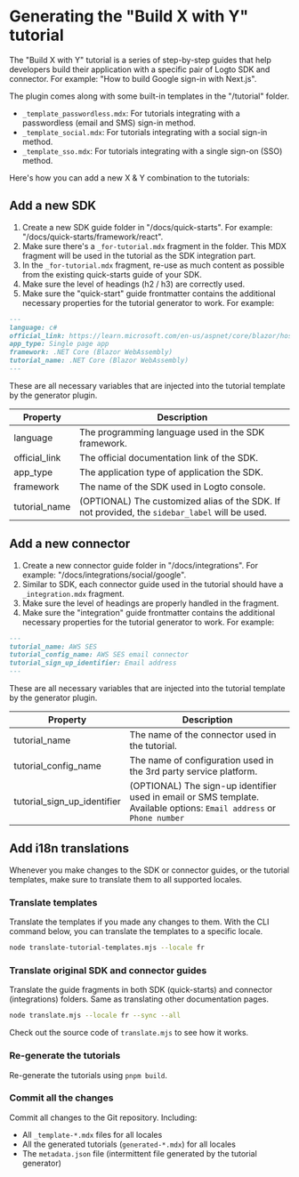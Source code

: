 # Generating the "Build X with Y" tutorial

The "Build X with Y" tutorial is a series of step-by-step guides that help developers build their application with a specific pair of Logto SDK and connector. For example: "How to build Google sign-in with Next.js".

The plugin comes along with some built-in templates in the "/tutorial" folder.

- `_template_passwordless.mdx`: For tutorials integrating with a passwordless (email and SMS) sign-in method.
- `_template_social.mdx`: For tutorials integrating with a social sign-in method.
- `_template_sso.mdx`: For tutorials integrating with a single sign-on (SSO) method.

Here's how you can add a new X & Y combination to the tutorials:

## Add a new SDK

1. Create a new SDK guide folder in "/docs/quick-starts". For example: "/docs/quick-starts/framework/react".
2. Make sure there's a `_for-tutorial.mdx` fragment in the folder. This MDX fragment will be used in the tutorial as the SDK integration part.
3. In the `_for-tutorial.mdx` fragment, re-use as much content as possible from the existing quick-starts guide of your SDK.
4. Make sure the level of headings (h2 / h3) are correctly used.
5. Make sure the "quick-start" guide frontmatter contains the additional necessary properties for the tutorial generator to work. For example:

```md title="/docs/quick-starts/framework/dotnet-blazor-wasm/README.mdx"
---
language: c#
official_link: https://learn.microsoft.com/en-us/aspnet/core/blazor/hosting-models#blazor-webassembly
app_type: Single page app
framework: .NET Core (Blazor WebAssembly)
tutorial_name: .NET Core (Blazor WebAssembly)
---
```

These are all necessary variables that are injected into the tutorial template by the generator plugin.

| Property      | Description                                                                                    |
| ------------- | ---------------------------------------------------------------------------------------------- |
| language      | The programming language used in the SDK framework.                                            |
| official_link | The official documentation link of the SDK.                                                    |
| app_type      | The application type of application the SDK.                                                   |
| framework     | The name of the SDK used in Logto console.                                                     |
| tutorial_name | (OPTIONAL) The customized alias of the SDK. If not provided, the `sidebar_label` will be used. |

## Add a new connector

1. Create a new connector guide folder in "/docs/integrations". For example: "/docs/integrations/social/google".
2. Similar to SDK, each connector guide used in the tutorial should have a `_integration.mdx` fragment.
3. Make sure the level of headings are properly handled in the fragment.
4. Make sure the "integration" guide frontmatter contains the additional necessary properties for the tutorial generator to work. For example:

```md title="/docs/integrations/email/aws-ses/README.mdx"
---
tutorial_name: AWS SES
tutorial_config_name: AWS SES email connector
tutorial_sign_up_identifier: Email address
---
```

These are all necessary variables that are injected into the tutorial template by the generator plugin.

| Property                    | Description                                                                                                           |
| --------------------------- | --------------------------------------------------------------------------------------------------------------------- |
| tutorial_name               | The name of the connector used in the tutorial.                                                                       |
| tutorial_config_name        | The name of configuration used in the 3rd party service platform.                                                     |
| tutorial_sign_up_identifier | (OPTIONAL) The sign-up identifier used in email or SMS template. Available options: `Email address` or `Phone number` |

## Add i18n translations

Whenever you make changes to the SDK or connector guides, or the tutorial templates, make sure to translate them to all supported locales.

### Translate templates

Translate the templates if you made any changes to them. With the CLI command below, you can translate the templates to a specific locale.

```bash
node translate-tutorial-templates.mjs --locale fr
```

### Translate original SDK and connector guides

Translate the guide fragments in both SDK (quick-starts) and connector (integrations) folders. Same as translating other documentation pages.

```bash
node translate.mjs --locale fr --sync --all
```

Check out the source code of `translate.mjs` to see how it works.

### Re-generate the tutorials

Re-generate the tutorials using `pnpm build`.

### Commit all the changes

Commit all changes to the Git repository. Including:

- All `_template-*.mdx` files for all locales
- All the generated tutorials (`generated-*.mdx`) for all locales
- The `metadata.json` file (intermittent file generated by the tutorial generator)
